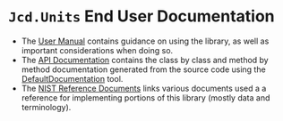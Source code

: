 ﻿# `Jcd.Units` End User Documentation

- The [User Manual](user/index.md) contains guidance on using the library, as well as important considerations when
  doing so.
- The [API Documentation](api/Jcd.Units.md) contains the class by class and method by method documentation generated
  from the source code using the [DefaultDocumentation](https://github.com/Doraku/DefaultDocumentation) tool.
- The [NIST Reference Documents](nist/index.md) links various documents used a a reference for implementing portions of
  this library (mostly data and terminology).
